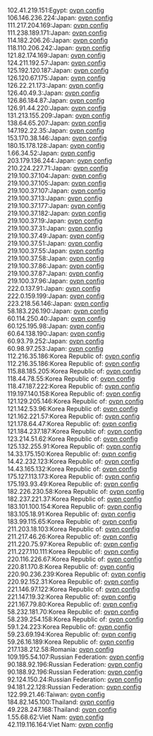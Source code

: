 102.41.219.151:Egypt: [ovpn config](vpn/102_41_219_151.ovpn)  
106.146.236.224:Japan: [ovpn config](vpn/106_146_236_224.ovpn)  
111.217.204.169:Japan: [ovpn config](vpn/111_217_204_169.ovpn)  
111.238.189.171:Japan: [ovpn config](vpn/111_238_189_171.ovpn)  
114.182.206.26:Japan: [ovpn config](vpn/114_182_206_26.ovpn)  
118.110.206.242:Japan: [ovpn config](vpn/118_110_206_242.ovpn)  
121.82.174.169:Japan: [ovpn config](vpn/121_82_174_169.ovpn)  
124.211.192.57:Japan: [ovpn config](vpn/124_211_192_57.ovpn)  
125.192.120.187:Japan: [ovpn config](vpn/125_192_120_187.ovpn)  
126.120.67.175:Japan: [ovpn config](vpn/126_120_67_175.ovpn)  
126.22.21.173:Japan: [ovpn config](vpn/126_22_21_173.ovpn)  
126.40.49.3:Japan: [ovpn config](vpn/126_40_49_3.ovpn)  
126.86.184.87:Japan: [ovpn config](vpn/126_86_184_87.ovpn)  
126.91.44.220:Japan: [ovpn config](vpn/126_91_44_220.ovpn)  
131.213.155.209:Japan: [ovpn config](vpn/131_213_155_209.ovpn)  
138.64.65.207:Japan: [ovpn config](vpn/138_64_65_207.ovpn)  
147.192.22.35:Japan: [ovpn config](vpn/147_192_22_35.ovpn)  
153.170.38.146:Japan: [ovpn config](vpn/153_170_38_146.ovpn)  
180.15.178.128:Japan: [ovpn config](vpn/180_15_178_128.ovpn)  
1.66.34.52:Japan: [ovpn config](vpn/1_66_34_52.ovpn)  
203.179.136.244:Japan: [ovpn config](vpn/203_179_136_244.ovpn)  
210.224.227.71:Japan: [ovpn config](vpn/210_224_227_71.ovpn)  
219.100.37.104:Japan: [ovpn config](vpn/219_100_37_104.ovpn)  
219.100.37.105:Japan: [ovpn config](vpn/219_100_37_105.ovpn)  
219.100.37.107:Japan: [ovpn config](vpn/219_100_37_107.ovpn)  
219.100.37.13:Japan: [ovpn config](vpn/219_100_37_13.ovpn)  
219.100.37.177:Japan: [ovpn config](vpn/219_100_37_177.ovpn)  
219.100.37.182:Japan: [ovpn config](vpn/219_100_37_182.ovpn)  
219.100.37.19:Japan: [ovpn config](vpn/219_100_37_19.ovpn)  
219.100.37.31:Japan: [ovpn config](vpn/219_100_37_31.ovpn)  
219.100.37.49:Japan: [ovpn config](vpn/219_100_37_49.ovpn)  
219.100.37.51:Japan: [ovpn config](vpn/219_100_37_51.ovpn)  
219.100.37.55:Japan: [ovpn config](vpn/219_100_37_55.ovpn)  
219.100.37.58:Japan: [ovpn config](vpn/219_100_37_58.ovpn)  
219.100.37.86:Japan: [ovpn config](vpn/219_100_37_86.ovpn)  
219.100.37.87:Japan: [ovpn config](vpn/219_100_37_87.ovpn)  
219.100.37.96:Japan: [ovpn config](vpn/219_100_37_96.ovpn)  
222.0.137.91:Japan: [ovpn config](vpn/222_0_137_91.ovpn)  
222.0.159.199:Japan: [ovpn config](vpn/222_0_159_199.ovpn)  
223.218.56.146:Japan: [ovpn config](vpn/223_218_56_146.ovpn)  
58.183.226.190:Japan: [ovpn config](vpn/58_183_226_190.ovpn)  
60.114.250.40:Japan: [ovpn config](vpn/60_114_250_40.ovpn)  
60.125.195.98:Japan: [ovpn config](vpn/60_125_195_98.ovpn)  
60.64.138.190:Japan: [ovpn config](vpn/60_64_138_190.ovpn)  
60.93.79.252:Japan: [ovpn config](vpn/60_93_79_252.ovpn)  
60.98.97.253:Japan: [ovpn config](vpn/60_98_97_253.ovpn)  
112.216.35.186:Korea Republic of: [ovpn config](vpn/112_216_35_186.ovpn)  
112.216.35.186:Korea Republic of: [ovpn config](vpn/112_216_35_186.ovpn)  
115.88.185.205:Korea Republic of: [ovpn config](vpn/115_88_185_205.ovpn)  
118.44.78.55:Korea Republic of: [ovpn config](vpn/118_44_78_55.ovpn)  
118.47.187.222:Korea Republic of: [ovpn config](vpn/118_47_187_222.ovpn)  
119.197.140.158:Korea Republic of: [ovpn config](vpn/119_197_140_158.ovpn)  
121.129.205.146:Korea Republic of: [ovpn config](vpn/121_129_205_146.ovpn)  
121.142.53.96:Korea Republic of: [ovpn config](vpn/121_142_53_96.ovpn)  
121.162.221.57:Korea Republic of: [ovpn config](vpn/121_162_221_57.ovpn)  
121.178.64.47:Korea Republic of: [ovpn config](vpn/121_178_64_47.ovpn)  
121.184.237.187:Korea Republic of: [ovpn config](vpn/121_184_237_187.ovpn)  
123.214.51.62:Korea Republic of: [ovpn config](vpn/123_214_51_62.ovpn)  
125.132.255.91:Korea Republic of: [ovpn config](vpn/125_132_255_91.ovpn)  
14.33.175.150:Korea Republic of: [ovpn config](vpn/14_33_175_150.ovpn)  
14.42.232.123:Korea Republic of: [ovpn config](vpn/14_42_232_123.ovpn)  
14.43.165.132:Korea Republic of: [ovpn config](vpn/14_43_165_132.ovpn)  
175.127.113.173:Korea Republic of: [ovpn config](vpn/175_127_113_173.ovpn)  
175.193.93.49:Korea Republic of: [ovpn config](vpn/175_193_93_49.ovpn)  
182.226.230.58:Korea Republic of: [ovpn config](vpn/182_226_230_58.ovpn)  
182.237.221.37:Korea Republic of: [ovpn config](vpn/182_237_221_37.ovpn)  
183.101.100.154:Korea Republic of: [ovpn config](vpn/183_101_100_154.ovpn)  
183.105.18.91:Korea Republic of: [ovpn config](vpn/183_105_18_91.ovpn)  
183.99.115.65:Korea Republic of: [ovpn config](vpn/183_99_115_65.ovpn)  
211.203.18.103:Korea Republic of: [ovpn config](vpn/211_203_18_103.ovpn)  
211.217.46.26:Korea Republic of: [ovpn config](vpn/211_217_46_26.ovpn)  
211.220.75.97:Korea Republic of: [ovpn config](vpn/211_220_75_97.ovpn)  
211.227.110.111:Korea Republic of: [ovpn config](vpn/211_227_110_111.ovpn)  
220.116.226.67:Korea Republic of: [ovpn config](vpn/220_116_226_67.ovpn)  
220.81.170.8:Korea Republic of: [ovpn config](vpn/220_81_170_8.ovpn)  
220.90.236.239:Korea Republic of: [ovpn config](vpn/220_90_236_239.ovpn)  
220.92.152.31:Korea Republic of: [ovpn config](vpn/220_92_152_31.ovpn)  
221.146.97.122:Korea Republic of: [ovpn config](vpn/221_146_97_122.ovpn)  
221.147.19.32:Korea Republic of: [ovpn config](vpn/221_147_19_32.ovpn)  
221.167.79.80:Korea Republic of: [ovpn config](vpn/221_167_79_80.ovpn)  
58.232.181.70:Korea Republic of: [ovpn config](vpn/58_232_181_70.ovpn)  
58.239.254.158:Korea Republic of: [ovpn config](vpn/58_239_254_158.ovpn)  
59.1.24.223:Korea Republic of: [ovpn config](vpn/59_1_24_223.ovpn)  
59.23.69.194:Korea Republic of: [ovpn config](vpn/59_23_69_194.ovpn)  
59.26.16.189:Korea Republic of: [ovpn config](vpn/59_26_16_189.ovpn)  
217.138.212.58:Romania: [ovpn config](vpn/217_138_212_58.ovpn)  
109.195.54.107:Russian Federation: [ovpn config](vpn/109_195_54_107.ovpn)  
90.188.92.196:Russian Federation: [ovpn config](vpn/90_188_92_196.ovpn)  
90.188.92.196:Russian Federation: [ovpn config](vpn/90_188_92_196.ovpn)  
92.124.150.24:Russian Federation: [ovpn config](vpn/92_124_150_24.ovpn)  
94.181.22.128:Russian Federation: [ovpn config](vpn/94_181_22_128.ovpn)  
122.99.21.46:Taiwan: [ovpn config](vpn/122_99_21_46.ovpn)  
184.82.145.100:Thailand: [ovpn config](vpn/184_82_145_100.ovpn)  
49.228.247.168:Thailand: [ovpn config](vpn/49_228_247_168.ovpn)  
1.55.68.62:Viet Nam: [ovpn config](vpn/1_55_68_62.ovpn)  
42.119.116.164:Viet Nam: [ovpn config](vpn/42_119_116_164.ovpn)  
